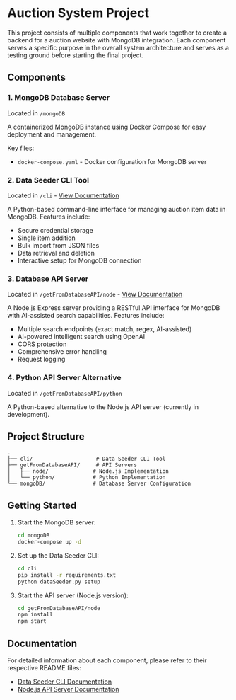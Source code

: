 # Auction System Project

This project consists of multiple components that work together to create a backend for a auction website with MongoDB integration. Each component serves a specific purpose in the overall system architecture and serves as a testing ground before starting the final project.

## Components

### 1. MongoDB Database Server
Located in `/mongoDB`

A containerized MongoDB instance using Docker Compose for easy deployment and management.

Key files:
- `docker-compose.yaml` - Docker configuration for MongoDB server

### 2. Data Seeder CLI Tool
Located in `/cli` - [View Documentation](cli/README.md)

A Python-based command-line interface for managing auction item data in MongoDB. Features include:
- Secure credential storage
- Single item addition
- Bulk import from JSON files
- Data retrieval and deletion
- Interactive setup for MongoDB connection

### 3. Database API Server
Located in `/getFromDatabaseAPI/node` - [View Documentation](getFromDatabaseAPI/node/README.md)

A Node.js Express server providing a RESTful API interface for MongoDB with AI-assisted search capabilities. Features include:
- Multiple search endpoints (exact match, regex, AI-assisted)
- AI-powered intelligent search using OpenAI
- CORS protection
- Comprehensive error handling
- Request logging

### 4. Python API Server Alternative
Located in `/getFromDatabaseAPI/python`

A Python-based alternative to the Node.js API server (currently in development).

## Project Structure

```
.
├── cli/                    # Data Seeder CLI Tool
├── getFromDatabaseAPI/     # API Servers
│   ├── node/              # Node.js Implementation
│   └── python/            # Python Implementation
└── mongoDB/               # Database Server Configuration
```

## Getting Started

1. Start the MongoDB server:
   ```bash
   cd mongoDB
   docker-compose up -d
   ```

2. Set up the Data Seeder CLI:
   ```bash
   cd cli
   pip install -r requirements.txt
   python dataSeeder.py setup
   ```

3. Start the API server (Node.js version):
   ```bash
   cd getFromDatabaseAPI/node
   npm install
   npm start
   ```

## Documentation

For detailed information about each component, please refer to their respective README files:
- [Data Seeder CLI Documentation](cli/README.md)
- [Node.js API Server Documentation](getFromDatabaseAPI/node/README.md)
